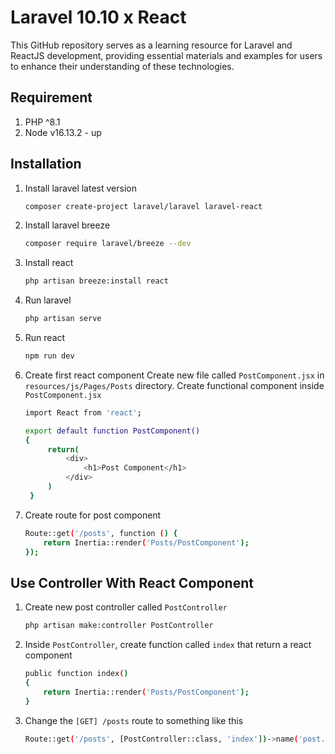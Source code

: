 # Laravel 10.10 x React

This GitHub repository serves as a learning resource for Laravel and ReactJS development, providing essential materials and examples for users to enhance their understanding of these technologies.

## Requirement

1. PHP ^8.1
2. Node v16.13.2 - up

## Installation

1. Install laravel latest version
    ```bash
    composer create-project laravel/laravel laravel-react
    ```
2. Install laravel breeze
    ```bash
    composer require laravel/breeze --dev
    ```
3. Install react
    ```bash
    php artisan breeze:install react
    ```
4. Run laravel
    ```bash
    php artisan serve
    ```
5. Run react
    ```bash
    npm run dev
    ```
6. Create first react component
   Create new file called `PostComponent.jsx` in `resources/js/Pages/Posts` directory.
   Create functional component inside `PostComponent.jsx`

    ```bash
    import React from 'react';

    export default function PostComponent()
    {
         return(
             <div>
                 <h1>Post Component</h1>
             </div>
         )
     }
    ```

7. Create route for post component
    ```bash
    Route::get('/posts', function () {
        return Inertia::render('Posts/PostComponent');
    });
    ```

## Use Controller With React Component

1. Create new post controller called `PostController`
    ```bash
    php artisan make:controller PostController
    ```
2. Inside `PostController`, create function called `index` that return a react component
    ```bash
    public function index()
    {
        return Inertia::render('Posts/PostComponent');
    }
    ```
3. Change the `[GET] /posts` route to something like this
    ```bash
    Route::get('/posts', [PostController::class, 'index'])->name('post.index');
    ```
